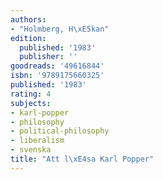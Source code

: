 ```yaml
---
authors:
- "Holmberg, H\xE5kan"
edition:
  published: '1983'
  publisher: ''
goodreads: '49616844'
isbn: '9789175660325'
published: '1983'
rating: 4
subjects:
- karl-popper
- philosophy
- political-philosophy
- liberalism
- svenska
title: "Att l\xE4sa Karl Popper"
---
```


